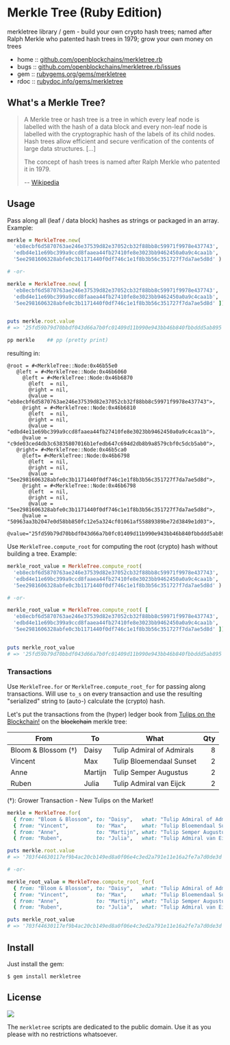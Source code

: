 # Merkle Tree (Ruby Edition)

merkletree library / gem - build your own crypto hash trees; named after Ralph Merkle who patented hash trees in 1979; grow your own money on trees


* home  :: [github.com/openblockchains/merkletree.rb](https://github.com/openblockchains/merkletree.rb)
* bugs  :: [github.com/openblockchains/merkletree.rb/issues](https://github.com/openblockchains/merkletree.rb/issues)
* gem   :: [rubygems.org/gems/merkletree](https://rubygems.org/gems/merkletree)
* rdoc  :: [rubydoc.info/gems/merkletree](http://rubydoc.info/gems/merkletree)


## What's a Merkle Tree?

> A Merkle tree or hash tree is a tree in which every leaf node is labelled with
> the hash of a data block and every non-leaf node is labelled with the
> cryptographic hash of the labels of its child nodes.
> Hash trees allow efficient and secure verification of the
> contents of large data structures. [...]
>
> The concept of hash trees is named after Ralph Merkle
> who patented it in 1979.
>
> -- [Wikipedia](https://en.wikipedia.org/wiki/Merkle_tree)


## Usage


Pass along all (leaf / data block) hashes as strings or packaged in an array.
Example:

``` ruby
merkle = MerkleTree.new(
  'eb8ecbf6d5870763ae246e37539d82e37052cb32f88bb8c59971f9978e437743',
  'edbd4e11e69bc399a9ccd8faaea44fb27410fe8e3023bb9462450a0a9c4caa1b',
  '5ee2981606328abfe0c3b1171440f0df746c1e1f8b3b56c351727f7da7ae5d8d' )

# -or-

merkle = MerkleTree.new( [
  'eb8ecbf6d5870763ae246e37539d82e37052cb32f88bb8c59971f9978e437743',
  'edbd4e11e69bc399a9ccd8faaea44fb27410fe8e3023bb9462450a0a9c4caa1b',
  '5ee2981606328abfe0c3b1171440f0df746c1e1f8b3b56c351727f7da7ae5d8d' ])


puts merkle.root.value
# => '25fd59b79d70bbdf043d66a7b0fc01409d11b990e943bb46b840fbbddd5ab895'

pp merkle    ## pp (pretty print)
```

resulting in:

```
@root = #<MerkleTree::Node:0x46b55e0
   @left = #<MerkleTree::Node:0x46b6060
     @left = #<MerkleTree::Node:0x46b6870
       @left  = nil,
       @right = nil,
       @value = "eb8ecbf6d5870763ae246e37539d82e37052cb32f88bb8c59971f9978e437743">,
     @right = #<MerkleTree::Node:0x46b6810
       @left  = nil,
       @right = nil,
       @value = "edbd4e11e69bc399a9ccd8faaea44fb27410fe8e3023bb9462450a0a9c4caa1b">,
     @value = "c9de03ced4db3c63835807016b1efedb647c694d2db8b9a8579cbf0c5dcb5ab0">,
   @right= #<MerkleTree::Node:0x46b5ca0
     @left= #<MerkleTree::Node:0x46b6798
       @left  = nil,
       @right = nil,
       @value = "5ee2981606328abfe0c3b1171440f0df746c1e1f8b3b56c351727f7da7ae5d8d">,
     @right = #<MerkleTree::Node:0x46b6798
       @left  = nil,
       @right = nil,
       @value = "5ee2981606328abfe0c3b1171440f0df746c1e1f8b3b56c351727f7da7ae5d8d">,
     @value = "50963aa3b2047e0d58bb850fc12e5a324cf01061af55889389be72d3849e1d03">,
   @value="25fd59b79d70bbdf043d66a7b0fc01409d11b990e943bb46b840fbbddd5ab895">>
```


Use `MerkleTree.compute_root` for computing the root (crypto) hash without building a
tree. Example:

``` ruby
merkle_root_value = MerkleTree.compute_root(
  'eb8ecbf6d5870763ae246e37539d82e37052cb32f88bb8c59971f9978e437743',
  'edbd4e11e69bc399a9ccd8faaea44fb27410fe8e3023bb9462450a0a9c4caa1b',
  '5ee2981606328abfe0c3b1171440f0df746c1e1f8b3b56c351727f7da7ae5d8d' )

# -or-

merkle_root_value = MerkleTree.compute_root( [
  'eb8ecbf6d5870763ae246e37539d82e37052cb32f88bb8c59971f9978e437743',
  'edbd4e11e69bc399a9ccd8faaea44fb27410fe8e3023bb9462450a0a9c4caa1b',
  '5ee2981606328abfe0c3b1171440f0df746c1e1f8b3b56c351727f7da7ae5d8d' ])


puts merkle_root_value
# => '25fd59b79d70bbdf043d66a7b0fc01409d11b990e943bb46b840fbbddd5ab895'
```


### Transactions

Use `MerkleTree.for` or `MerkleTree.compute_root_for` for passing along transactions.
Will use `to_s` on every transaction and use the resulting "serialized" string
to (auto-) calculate the (crypto) hash.

Let's put the transactions from the (hyper) ledger book from [Tulips on the Blockchain!](https://github.com/openblockchains/tulips)
on the ~~blockchain~~ merkle tree:


| From                | To           | What                      | Qty |
|---------------------|--------------|---------------------------|----:|
| Bloom & Blossom (†) | Daisy        | Tulip Admiral of Admirals |   8 |
| Vincent             | Max          | Tulip Bloemendaal Sunset  |   2 |
| Anne                | Martijn      | Tulip Semper Augustus     |   2 |
| Ruben               | Julia        | Tulip Admiral van Eijck   |   2 |

(†): Grower Transaction - New Tulips on the Market!

``` ruby
merkle = MerkleTree.for(
  { from: "Bloom & Blossom", to: "Daisy",   what: "Tulip Admiral of Admirals", qty: 8 },
  { from: "Vincent",         to: "Max",     what: "Tulip Bloemendaal Sunset",  qty: 2 },
  { from: "Anne",            to: "Martijn", what: "Tulip Semper Augustus",     qty: 2 },
  { from: "Ruben",           to: "Julia",   what: "Tulip Admiral van Eijck",   qty: 2 } )

puts merkle.root.value
# => '703f44630117ef9b4ac20cb149ed8a0f06e4c3ed2a791e11e16a2fe7a7d0de3d'

# -or-

merkle_root_value = MerkleTree.compute_root_for(
  { from: "Bloom & Blossom", to: "Daisy",   what: "Tulip Admiral of Admirals", qty: 8 },
  { from: "Vincent",         to: "Max",     what: "Tulip Bloemendaal Sunset",  qty: 2 },
  { from: "Anne",            to: "Martijn", what: "Tulip Semper Augustus",     qty: 2 },
  { from: "Ruben",           to: "Julia",   what: "Tulip Admiral van Eijck",   qty: 2 } )

puts merkle_root_value
# => '703f44630117ef9b4ac20cb149ed8a0f06e4c3ed2a791e11e16a2fe7a7d0de3d'
```


## Install

Just install the gem:

```
$ gem install merkletree
```


## License

![](https://publicdomainworks.github.io/buttons/zero88x31.png)

The `merkletree` scripts are dedicated to the public domain.
Use it as you please with no restrictions whatsoever.
